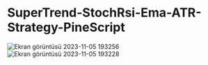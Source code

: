 # SuperTrend-StochRsi-Ema-ATR-Strategy-PineScript

![Ekran görüntüsü 2023-11-05 193256](https://github.com/miracbal53/SuperTrend-StochRsi-Ema-ATR-Strategy-PineScript/assets/108282437/29883e37-3446-4904-b461-e17af8faed4d)
![Ekran görüntüsü 2023-11-05 193228](https://github.com/miracbal53/SuperTrend-StochRsi-Ema-ATR-Strategy-PineScript/assets/108282437/a2ce57ac-0a70-44bf-b016-364d9e2e7da9)
